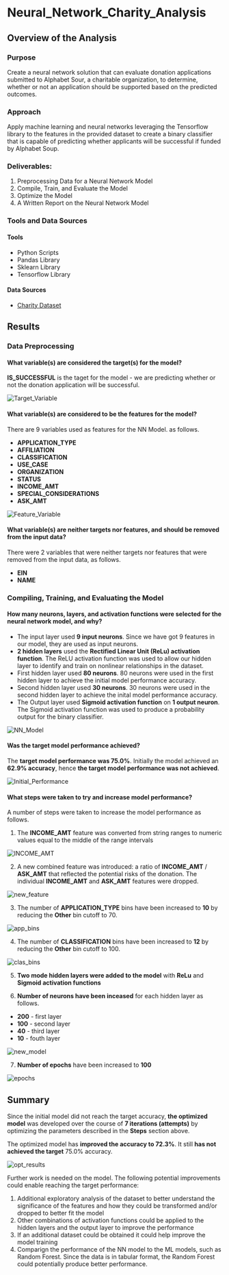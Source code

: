# Neural_Network_Charity_Analysis

## Overview of the Analysis

### Purpose

Create a neural network solution that can evaluate donation applications submitted to Alphabet Sour, a charitable organization, to determine, whether or not an application should be supported based on the predicted outcomes.  

### Approach

Apply machine learning and neural networks leveraging the Tensorflow library to the features in the provided dataset to create a binary classifier that is capable of predicting whether applicants will be successful if funded by Alphabet Soup.  

### Deliverables: 

1. Preprocessing Data for a Neural Network Model
2. Compile, Train, and Evaluate the Model
3. Optimize the Model
4. A Written Report on the Neural Network Model 

### Tools and Data Sources

#### Tools

- Python Scripts
- Pandas Library
- Sklearn Library
- Tensorflow Library

#### Data Sources

- [Charity Dataset](https://2u-data-curriculum-team.s3.amazonaws.com/dataviz-online/module_19/charity_data.csv)

## Results

### Data Preprocessing

#### What variable(s) are considered the target(s) for the model?

**IS_SUCCESSFUL** is the taget for the model - we are predicting whether or not the donation application will be successful.

![Target_Variable](/Resources/target_variables.png)

#### What variable(s) are considered to be the features for the model?

There are 9 variables used as features for the NN Model. as follows.

- **APPLICATION_TYPE**            
- **AFFILIATION**               
- **CLASSIFICATION**              
- **USE_CASE**                    
- **ORGANIZATION**                
- **STATUS**                      
- **INCOME_AMT**                  
- **SPECIAL_CONSIDERATIONS**      
- **ASK_AMT**                   

![Feature_Variable](/Resources/feature_variables.png)

#### What variable(s) are neither targets nor features, and should be removed from the input data?

There were 2 variables that were neither targets nor features that were removed from the input data, as follows.

- **EIN**
- **NAME**

### Compiling, Training, and Evaluating the Model

#### How many neurons, layers, and activation functions were selected for the neural network model, and why?

- The input layer used **9 input neurons**. Since we have got 9 features in our model, they are used as input neurons.
- **2 hidden layers**  used the **Rectified Linear Unit (ReLu) activation function**. The ReLU activation function was used to allow our hidden layer to identify and train on nonlinear relationships in the dataset.
- First hidden layer used **80 neurons**. 80 neurons were used in the first hidden layer to achieve the initial model performance accuracy.
- Second hidden layer used **30 neurons**. 30 neurons were used in the second hidden layer to achieve the inital model performance accuracy.
- The Output layer used **Sigmoid activation function** on **1 output neuron**. The Sigmoid activation function was used to produce a probability output for the binary classifier.

![NN_Model](/Resources/model.png)

#### Was the target model performance achieved?

The **target model performance was 75.0%**. Initially the model achieved an **62.9% accuracy**, hence **the target model performance was not achieved**.

![Initial_Performance](/Resources/init_perf.png)

#### What steps were taken to try and increase model performance?

A number of steps were taken to increase the model performance as follows.

1. The **INCOME_AMT** feature was converted from string ranges to numeric values equal to the middle of the range intervals

![INCOME_AMT](/Resources/INCOME_AMT.png)

2. A new combined feature was introduced: a ratio of **INCOME_AMT** / **ASK_AMT** that reflected the potential risks of the donation. The individual **INCOME_AMT** and **ASK_AMT** features were dropped.

![new_feature](/Resources/new_feature.png)

3. The number of **APPLICATION_TYPE** bins have been increased to **10** by reducing the **Other** bin cutoff to 70.

![app_bins](/Resources/app_bins.png)

4. The number of **CLASSIFICATION** bins have been increased to **12** by reducing the **Other** bin cutoff to 100.

![clas_bins](/Resources/clas_bins.png)

5. **Two mode hidden layers were added to the model** with **ReLu** and **Sigmoid activation functions**

6. **Number of neurons have been inceased** for each hidden layer as follows.

- **200** - first layer
- **100** - second layer
- **40** - third layer
- **10** - fouth layer

![new_model](/Resources/new_model.png)

7. **Number of epochs** have been increased to **100**

![epochs](/Resources/epochs.png)

## Summary

Since the initial model did not reach the target accuracy, **the optimized model** was developed over the course of **7 iterations (attempts)** by optimizing the parameters described in the **Steps** section above. 

The optimized model has **improved the accuracy to 72.3%**. It still **has not achieved the target** 75.0% accuracy.

![opt_results](/Resources/opt_results.png)

Further work is needed on the model. The following potential improvements could enable reaching the target performance: 

1. Additional exploratory analysis of the dataset to better understand the significance of the features and how they could be transformed and/or dropped to better fit the model
2. Other combinations of activation functions could be applied to the hidden layers and the output layer to improve the performance
3. If an additional dataset could be obtained it could help improve the model training
4. Comparign the performance of the NN model to the ML models, such as Random Forest. Since the data is in tabular format, the Random Forest could potentially produce better performance.